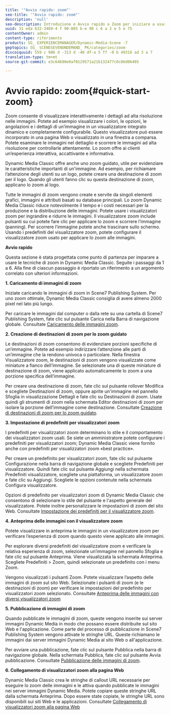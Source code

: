```yaml
---
title: '"Avvio rapido: zoom"'
seo-title: '"Avvio rapido: zoom"'
description: 'null'
seo-description: Introduzione e Avvio rapido a Zoom per iniziare a usare rapidamente.
uuid: 31 eda 632-3469-4 f 90-885 b-e 90 c 6 a 2 e 5 e 75
contentOwner: admin
content-type: riferimento
products: SG_ EXPERIENCEMANAGER/Dynamic-Media-Scene -7
geptopics: SG_ SCENESEVENONDEMAND_ PK/categories/zoom
discoiquuid: 559 c 986 d -313 d -46 df-a 5 ff -0 b 49316 ad 3 a 7
translation-type: tm+mt
source-git-commit: e3c64b90e0af0129571a21b132477c0c86d06405

---
```



# Avvio rapido: zoom{#quick-start-zoom}

Zoom consente di visualizzare interattivamente i dettagli ad alta risoluzione nelle immagini. Potete ad esempio visualizzare i colori, le opzioni, le angolazioni e i dettagli di un’immagine in un visualizzatore integrato dinamico e completamente configurabile. Questo visualizzatore può essere incorporato in una pagina Web o visualizzato in una finestra a comparsa. Potete esaminare le immagini nel dettaglio e scorrere le immagini ad alta risoluzione per controllarle attentamente. Lo zoom offre ai clienti un’esperienza interattiva, accattivante e informativa.

Dynamic Media Classic offre anche uno zoom guidato, utile per evidenziare le caratteristiche importanti di un'immagine. Ad esempio, per richiamare l’attenzione degli utenti su un logo, potete creare una destinazione di zoom per il logo. Quando gli utenti fanno clic su questa destinazione di zoom, applicano lo zoom al logo. 

Tutte le immagini di zoom vengono create e servite da singoli elementi grafici, immagini e attributi basati su database principali. Lo zoom Dynamic Media Classic riduce notevolmente il tempo e i costi necessari per la produzione e la distribuzione delle immagini. Potete usare i visualizzatori zoom per ingrandire e ridurre le immagini. Il visualizzatore zoom include pulsanti su cui potete fare clic per applicare lo zoom e scorrere l’immagine (panning). Per scorrere l’immagine potete anche trascinare sullo schermo. Usando i predefiniti del visualizzatore zoom, potete configurare il visualizzatore zoom usato per applicare lo zoom alle immagini.

**Avvio rapido**

Questa sezione è stata progettata come punto di partenza per imparare a usare le tecniche di zoom in Dynamic Media Classic. Seguite i passaggi da 1 a 6. Alla fine di ciascun passaggio è riportato un riferimento a un argomento correlato con ulteriori informazioni.

**1. Caricamento di immagini di zoom**

Iniziate caricando le immagini di zoom in Scene7 Publishing System. Per uno zoom ottimale, Dynamic Media Classic consiglia di avere almeno 2000 pixel nel lato più lungo.

Per caricare le immagini dal computer o dalla rete su una cartella di Scene7 Publishing System, fate clic sul pulsante Carica nella Barra di navigazione globale. Consultate [Caricamento delle immagini zoom](uploading-zoom-images.md#uploading_zoom_images).

**2. Creazione di destinazioni di zoom per lo zoom guidato**

Le destinazioni di zoom consentono di evidenziare porzioni specifiche di un’immagine. Potete ad esempio indirizzare l’attenzione alle parti di un’immagine che la rendono univoca o particolare. Nella finestra Visualizzatore zoom, le destinazioni di zoom vengono visualizzate come miniature a fianco dell’immagine. Se selezionate una di queste miniature di destinazione di zoom, viene applicato automaticamente lo zoom a una porzione specifica dell’immagine.

Per creare una destinazione di zoom, fate clic sul pulsante rollover Modifica e scegliete Destinazioni di zoom, oppure aprite un'immagine nel pannello Sfoglia in visualizzazione Dettagli e fate clic su Destinazioni di zoom. Usate quindi gli strumenti di zoom nella schermata Editor destinazioni di zoom per isolare la porzione dell’immagine come destinazione. Consultate [Creazione di destinazioni di zoom per lo zoom guidato](creating-zoom-targets-guided-zoom.md#creating_zoom_targets_for_guided_zoom).

**3. Impostazione di predefiniti per visualizzatori zoom**

I predefiniti per visualizzatori zoom determinano lo stile e il comportamento dei visualizzatori zoom usati. Se siete un amministratore potete configurare i predefiniti per visualizzatori zoom; Dynamic Media Classic viene fornito anche con predefiniti per visualizzatori zoom «best practice».

Per creare un predefinito per visualizzatori zoom, fate clic sul pulsante Configurazione nella barra di navigazione globale e scegliete Predefiniti per visualizzatore. Quindi fate clic sul pulsante Aggiungi nella schermata Predefiniti visualizzatore, scegliete una piattaforma, un visualizzatore zoom e fate clic su Aggiungi. Scegliete le opzioni contenute nella schermata Configura visualizzatore. 

Opzioni di predefinito per visualizzatori zoom di Dynamic Media Classic che consentono di selezionare lo stile del pulsante e l'aspetto generale del visualizzatore. Potete inoltre personalizzare le impostazioni di zoom del sito Web. Consultate [Impostazione dei predefiniti per il visualizzatore zoom](setting-zoom-viewer-presets.md#setting_up_zoom_viewer_presets).

**4. Anteprima delle immagini con il visualizzatore zoom**

Potete visualizzare in anteprima le immagini in un visualizzatore zoom per verificare l’esperienza di zoom quando questo viene applicato alle immagini.

Per esplorare diversi predefiniti del visualizzatore zoom e verificare la relativa esperienza di zoom, selezionate un’immagine nel pannello Sfoglia e fate clic sul pulsante Anteprima. Viene visualizzata la schermata Anteprima. Scegliete Predefiniti &gt; Zoom, quindi selezionate un predefinito con i menu Zoom.

Vengono visualizzati i pulsanti Zoom. Potete visualizzare l’aspetto delle immagini di zoom sul sito Web. Selezionate i pulsanti di zoom (e le destinazioni di zoom) per verificare le impostazioni del predefinito per visualizzatori zoom selezionato. Consultate [Anteprima delle immagini con diversi visualizzatori zoom](previewing-image-assets-different-zoom.md#previewing_image_assets_with_different_zoom_viewers)

**5. Pubblicazione di immagini di zoom**

Quando pubblicate le immagini di zoom, queste vengono inserite sui server immagini Dynamic Media in modo che possano essere distribuite sul sito Web e l'applicazione. Come parte del processo di pubblicazione in Scene7 Publishing System vengono attivate le stringhe URL. Queste richiamano le immagini dai server immagini Dynamic Media al sito Web o all'applicazione.

Per avviare una pubblicazione, fate clic sul pulsante Pubblica nella barra di navigazione globale. Nella schermata Pubblica, fate clic sul pulsante Avvia pubblicazione. Consultate [Pubblicazione delle immagini di zoom](publishing-zoom-images.md#publishing_zoom_images).

**6. Collegamento di visualizzatori zoom alla pagina Web**

Dynamic Media Classic crea le stringhe di callout URL necessarie per eseguire lo zoom delle immagini e le attiva quando pubblicate le immagini nei server immagini Dynamic Media. Potete copiare queste stringhe URL dalla schermata Anteprima. Dopo essere state copiate, le stringhe URL sono disponibili sui siti Web e le applicazioni. Consultate [Collegamento di visualizzatori zoom alla pagina Web](linking-zoom-viewers-web-pages.md#linking_zoom_viewers_to_your_web_pages)
